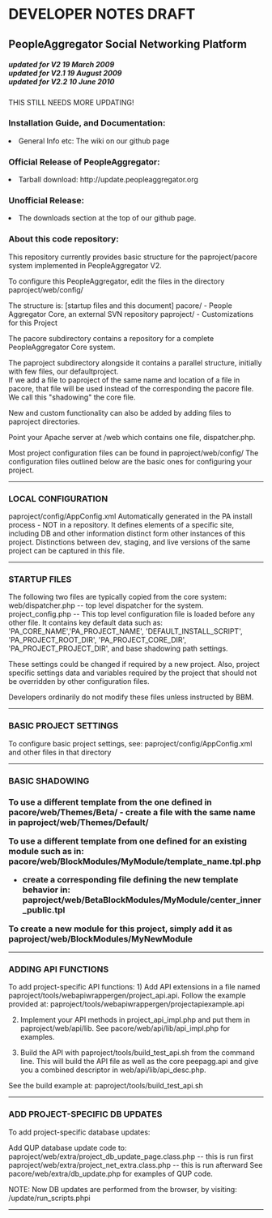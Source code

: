 <h1>DEVELOPER NOTES DRAFT</h1>
<h2>PeopleAggregator Social Networking Platform</h2>
<h5>
updated for V2 19 March 2009<br>
updated for V2.1 19 August 2009<br>
updated for V2.2 10 June 2010<br>
</h5>

THIS STILL NEEDS MORE UPDATING!

<h3>Installation Guide, and Documentation:</h3>
<li> General Info etc: The wiki on our github page

<h3>Official Release of PeopleAggregator:</h3>
<li> Tarball download: http://update.peopleaggregator.org

<h3>Unofficial Release:</h3>
<li> The downloads section at the top of our github page.

<h3>About this code repository:</h3>
This repository currently provides basic structure for the
paproject/pacore system implemented in PeopleAggregator V2.

To configure this PeopleAggregator, edit the files in 
the directory paproject/web/config/

The structure is:
 [startup files and this document]
 pacore/  	- People Aggregator Core, an external SVN repository
 paproject/	- Customizations for this Project

The pacore subdirectory contains a repository for a complete
PeopleAggregator Core system.

The paproject subdirectory alongside it contains a parallel structure, initially with few files, our defaultproject.  
If we add a file to paproject of the same name and
location of a file in pacore, that file will be used instead of the
corresponding the pacore file.  We call this "shadowing" the core file.

New and custom functionality can also be added by adding files to paproject
directories.

Point your Apache server at /web which contains one file,
dispatcher.php.

Most project configuration files can be found in paproject/web/config/
The configuration files outlined below are the basic ones for
configuring your project.

-------------

<h3>LOCAL CONFIGURATION</h3>
paproject/config/AppConfig.xml
Automatically generated in the PA install process - NOT in a repository.  
It defines elements of a specific site, including DB and other
information distinct form other instances of this project.  
Distinctions between dev, staging, and live versions of
the same project can be captured in this file.

-------------

<h3>STARTUP FILES</h3>
The following two files are typically copied from the core system:
web/dispatcher.php 	-- top level dispatcher for the system.
project_config.php	-- This top level configuration file is loaded before any other file.
It contains key default data such as:
'PA_CORE_NAME','PA_PROJECT_NAME', 'DEFAULT_INSTALL_SCRIPT', 'PA_PROJECT_ROOT_DIR', 
'PA_PROJECT_CORE_DIR', 'PA_PROJECT_PROJECT_DIR', and base shadowing
path settings.

These settings could be changed if required by a new project.
Also, project specific settings data and variables required by
the project that should not be overridden by other configuration files.

Developers ordinarily do not modify these files unless instructed by BBM.

-------------

<h3>BASIC PROJECT SETTINGS</h3>
To configure basic project settings, see:
paproject/config/AppConfig.xml 
 and other files in that directory

-------------

<h3>BASIC SHADOWING<h3>
To use a different template from the one defined in pacore/web/Themes/Beta/
 - create a file with the same name in paproject/web/Themes/Default/

To use a different template from one defined for an existing module such as in:
 pacore/web/BlockModules/MyModule/template_name.tpl.php

 - create a corresponding file defining the new template behavior in:
  paproject/web/BetaBlockModules/MyModule/center_inner_public.tpl

To create a new module for this project, simply add it
 as paproject/web/BlockModules/MyNewModule

-------------

<h3>ADDING API FUNCTIONS</h3>
To add project-specific API functions:
1) Add API extensions in a file named paproject/tools/webapiwrappergen/project_api.api.
Follow the example provided at:
 paproject/tools/webapiwrappergen/projectapiexample.api

2) Implement your API methods in project_api_impl.php and put them in paproject/web/api/lib.
See pacore/web/api/lib/api_impl.php for examples.

3) Build the API with paproject/tools/build_test_api.sh from the
command line.  This will build the API file as well as the core peepagg.api and give you
a combined descriptor in web/api/lib/api_desc.php.  

See the build example at:
 paproject/tools/build_test_api.sh

-------------
<h3>ADD PROJECT-SPECIFIC DB UPDATES</h3>

To add project-specific database updates:

Add QUP database update code to:
 paproject/web/extra/project_db_update_page.class.php -- this is run first
 paproject/web/extra/project_net_extra.class.php      -- this is run afterward
See pacore/web/extra/db_update.php for examples of QUP code.

NOTE: Now DB updates are performed from the browser, by visiting:
/update/run_scripts.phpi

------------
